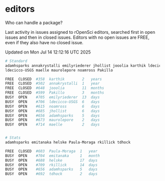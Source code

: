 # editors

Who can handle a package?

Last activity in issues assigned to rOpenSci editors, searched first in open
issues and then in closed issues. Editors with no open issues are FREE, even if
they also have no closed issue.


Updated on Mon Jul 14 12:12:16 UTC 2025

```bash
# Standard
adamhsparks annakrystalli emilyriederer jhollist jooolia karthik ldecicco
ldecicco-USGS maelle maurolepore noamross Pakillo

FREE  CLOSED  #358  karthik        2   years
FREE  CLOSED  #502  annakrystalli  1   year
FREE  CLOSED  #648  jooolia        11  months
FREE  CLOSED  #599  Pakillo        3   months
BUSY  OPEN    #705  emilyriederer  13  days
BUSY  OPEN    #706  ldecicco-USGS  6   days
BUSY  OPEN    #615  noamross       6   days
BUSY  OPEN    #685  jhollist       6   days
BUSY  OPEN    #656  adamhsparks    5   days
BUSY  OPEN    #673  maurolepore    2   days
BUSY  OPEN    #714  maelle         2   days


# Stats
adamhsparks emitanaka helske Paula-Moraga rkillick tdhock

FREE  CLOSED  #603  Paula-Moraga  1   year
BUSY  OPEN    #704  emitanaka     1   month
BUSY  OPEN    #688  helske        17  days
BUSY  OPEN    #709  rkillick      14  days
BUSY  OPEN    #656  adamhsparks   5   days
BUSY  OPEN    #692  tdhock        2   days
```
